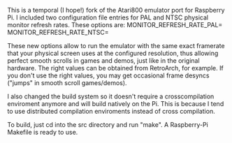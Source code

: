 This is a temporal (I hope!) fork of the Atari800 emulator port for Raspberry Pi.
I included two configuration file entries for PAL and NTSC physical monitor refresh rates.
These options are:
MONITOR_REFRESH_RATE_PAL=<double>
MONITOR_REFRESH_RATE_NTSC=<double>

These new options allow to run the emulator with the same exact framerate that your physical screen uses
at the configured resolution, thus allowing perfect smooth scrolls in games and demos, just like in 
the original hardware.
The right values can be obtained from RetroArch, for example.
If you don't use the right values, you may get occasional frame desyncs ("jumps" in smooth scroll games/demos).

I also changed the build system so it doesn't require a crosscompilation enviroment anymore and will build
natively on the Pi. This is because I tend to use distributed compilation enviroments instead of cross compilation.

To build, just cd into the src directory and run "make". A Raspberry-Pi Makefile is ready to use.
